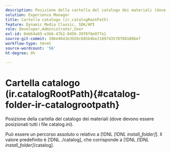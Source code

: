 ```yaml
---
description: Posizione della cartella del catalogo dei materiali (dove devono essere posizionati tutti i file catalog.ini).
solution: Experience Manager
title: Cartella catalogo (ir.catalogRootPath)
feature: Dynamic Media Classic, SDK/API
role: Developer,Administrator,User
exl-id: 0eb64a65-e3b6-47b2-8456-39f8f8e077e1
source-git-commit: 206e4643e3926cb85b4be2189743578f88180be7
workflow-type: tm+mt
source-wordcount: '56'
ht-degree: 0%

---
```


# Cartella catalogo (ir.catalogRootPath){#catalog-folder-ir-catalogrootpath}

Posizione della cartella del catalogo dei materiali (dove devono essere posizionati tutti i file catalog.ini).

Può essere un percorso assoluto o relativo a [!DNL *[!DNL install_folder]*]. Il valore predefinito è [!DNL ./catalog], che corrisponde a [!DNL *[!DNL install_folder]*/catalog].
